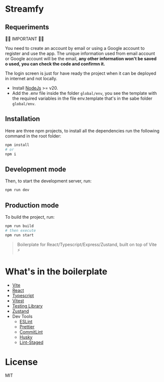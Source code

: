 # Streamfy

## Requeriments

🚨🚨 IMPORTANT 🚨🚨

You need to create an account by email or using a Google account to register and use the app. The unique information used from email account or Google account will be the email, **any other information won't be saved o used, you can check the code and confirmn it.**

The login screen is just for have ready the project when it can be deployed in internet and not locally. 

- Install [NodeJs](https://nodejs.org/en) >= v20.
- Add the .env file inside the folder `global/env`, you see the template with the required variables in the file env.template that's in the sabe folder `global/env`.

## Installation

Here are three npm projects, to install all the dependencies run the following command in the root folder:

```Bash
npm install 
# or
npm i
```

## Development mode

Then, to start the development server, run:

```Bash
npm run dev
```

## Production mode

To build the project, run:

```Bash
npm run build
# then execute
npm run start
```

> Boilerplate for React/Typescript/Express/Zustand, built on top of Vite ⚡️

# What's in the boilerplate

- [Vite](https://vitejs.dev/)
- [React](https://reactjs.org/)
- [Typescript](https://www.typescriptlang.org/)
- [Vitest](https://vitest.dev/)
- [Testing Library](https://testing-library.com/)
- [Zustand](https://zustand-demo.pmnd.rs)
- Dev Tools
  - [ESLint](https://eslint.org/)
  - [Prettier](https://prettier.io/)
  - [CommitLint](https://commitlint.js.org/#/)
  - [Husky](https://typicode.github.io/husky/#/)
  - [Lint-Staged](https://github.com/okonet/lint-staged)


# License

MIT
